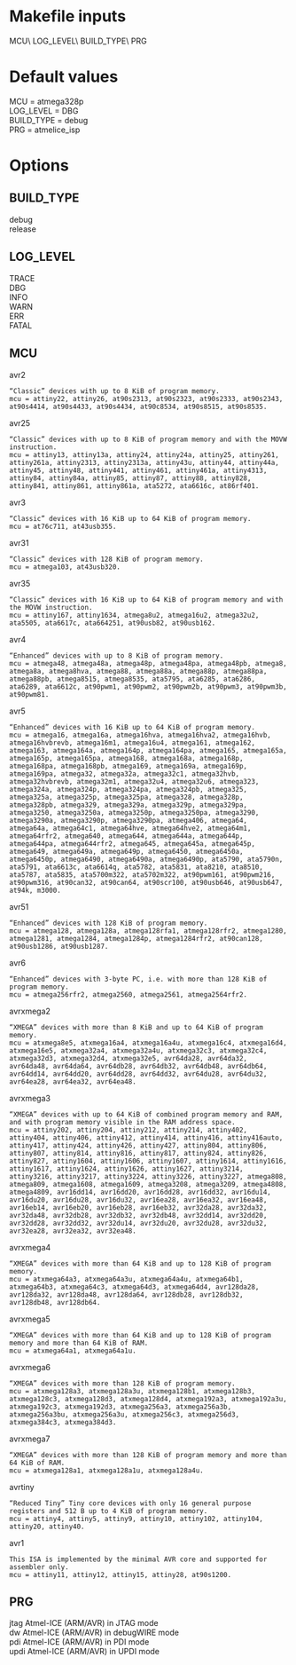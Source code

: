 # Makefile inputs
MCU\ 
LOG_LEVEL\ 
BUILD_TYPE\ 
PRG

# Default values
MCU = atmega328p\
LOG_LEVEL = DBG\
BUILD_TYPE = debug\
PRG = atmelice_isp

# Options
## BUILD_TYPE
debug\
release

## LOG_LEVEL
TRACE\
DBG\
INFO\
WARN\
ERR\
FATAL

## MCU
avr2

    “Classic” devices with up to 8 KiB of program memory.
    mcu = attiny22, attiny26, at90s2313, at90s2323, at90s2333, at90s2343, at90s4414, at90s4433, at90s4434, at90c8534, at90s8515, at90s8535.
avr25

    “Classic” devices with up to 8 KiB of program memory and with the MOVW instruction.
    mcu = attiny13, attiny13a, attiny24, attiny24a, attiny25, attiny261, attiny261a, attiny2313, attiny2313a, attiny43u, attiny44, attiny44a, attiny45, attiny48, attiny441, attiny461, attiny461a, attiny4313, attiny84, attiny84a, attiny85, attiny87, attiny88, attiny828, attiny841, attiny861, attiny861a, ata5272, ata6616c, at86rf401.
avr3

    “Classic” devices with 16 KiB up to 64 KiB of program memory.
    mcu = at76c711, at43usb355.
avr31

    “Classic” devices with 128 KiB of program memory.
    mcu = atmega103, at43usb320.
avr35

    “Classic” devices with 16 KiB up to 64 KiB of program memory and with the MOVW instruction.
    mcu = attiny167, attiny1634, atmega8u2, atmega16u2, atmega32u2, ata5505, ata6617c, ata664251, at90usb82, at90usb162.
avr4

    “Enhanced” devices with up to 8 KiB of program memory.
    mcu = atmega48, atmega48a, atmega48p, atmega48pa, atmega48pb, atmega8, atmega8a, atmega8hva, atmega88, atmega88a, atmega88p, atmega88pa, atmega88pb, atmega8515, atmega8535, ata5795, ata6285, ata6286, ata6289, ata6612c, at90pwm1, at90pwm2, at90pwm2b, at90pwm3, at90pwm3b, at90pwm81.
avr5

    “Enhanced” devices with 16 KiB up to 64 KiB of program memory.
    mcu = atmega16, atmega16a, atmega16hva, atmega16hva2, atmega16hvb, atmega16hvbrevb, atmega16m1, atmega16u4, atmega161, atmega162, atmega163, atmega164a, atmega164p, atmega164pa, atmega165, atmega165a, atmega165p, atmega165pa, atmega168, atmega168a, atmega168p, atmega168pa, atmega168pb, atmega169, atmega169a, atmega169p, atmega169pa, atmega32, atmega32a, atmega32c1, atmega32hvb, atmega32hvbrevb, atmega32m1, atmega32u4, atmega32u6, atmega323, atmega324a, atmega324p, atmega324pa, atmega324pb, atmega325, atmega325a, atmega325p, atmega325pa, atmega328, atmega328p, atmega328pb, atmega329, atmega329a, atmega329p, atmega329pa, atmega3250, atmega3250a, atmega3250p, atmega3250pa, atmega3290, atmega3290a, atmega3290p, atmega3290pa, atmega406, atmega64, atmega64a, atmega64c1, atmega64hve, atmega64hve2, atmega64m1, atmega64rfr2, atmega640, atmega644, atmega644a, atmega644p, atmega644pa, atmega644rfr2, atmega645, atmega645a, atmega645p, atmega649, atmega649a, atmega649p, atmega6450, atmega6450a, atmega6450p, atmega6490, atmega6490a, atmega6490p, ata5790, ata5790n, ata5791, ata6613c, ata6614q, ata5782, ata5831, ata8210, ata8510, ata5787, ata5835, ata5700m322, ata5702m322, at90pwm161, at90pwm216, at90pwm316, at90can32, at90can64, at90scr100, at90usb646, at90usb647, at94k, m3000.
avr51

    “Enhanced” devices with 128 KiB of program memory.
    mcu = atmega128, atmega128a, atmega128rfa1, atmega128rfr2, atmega1280, atmega1281, atmega1284, atmega1284p, atmega1284rfr2, at90can128, at90usb1286, at90usb1287.
avr6

    “Enhanced” devices with 3-byte PC, i.e. with more than 128 KiB of program memory.
    mcu = atmega256rfr2, atmega2560, atmega2561, atmega2564rfr2.
avrxmega2

    “XMEGA” devices with more than 8 KiB and up to 64 KiB of program memory.
    mcu = atxmega8e5, atxmega16a4, atxmega16a4u, atxmega16c4, atxmega16d4, atxmega16e5, atxmega32a4, atxmega32a4u, atxmega32c3, atxmega32c4, atxmega32d3, atxmega32d4, atxmega32e5, avr64da28, avr64da32, avr64da48, avr64da64, avr64db28, avr64db32, avr64db48, avr64db64, avr64dd14, avr64dd20, avr64dd28, avr64dd32, avr64du28, avr64du32, avr64ea28, avr64ea32, avr64ea48.
avrxmega3

    “XMEGA” devices with up to 64 KiB of combined program memory and RAM, and with program memory visible in the RAM address space.
    mcu = attiny202, attiny204, attiny212, attiny214, attiny402, attiny404, attiny406, attiny412, attiny414, attiny416, attiny416auto, attiny417, attiny424, attiny426, attiny427, attiny804, attiny806, attiny807, attiny814, attiny816, attiny817, attiny824, attiny826, attiny827, attiny1604, attiny1606, attiny1607, attiny1614, attiny1616, attiny1617, attiny1624, attiny1626, attiny1627, attiny3214, attiny3216, attiny3217, attiny3224, attiny3226, attiny3227, atmega808, atmega809, atmega1608, atmega1609, atmega3208, atmega3209, atmega4808, atmega4809, avr16dd14, avr16dd20, avr16dd28, avr16dd32, avr16du14, avr16du20, avr16du28, avr16du32, avr16ea28, avr16ea32, avr16ea48, avr16eb14, avr16eb20, avr16eb28, avr16eb32, avr32da28, avr32da32, avr32da48, avr32db28, avr32db32, avr32db48, avr32dd14, avr32dd20, avr32dd28, avr32dd32, avr32du14, avr32du20, avr32du28, avr32du32, avr32ea28, avr32ea32, avr32ea48.
avrxmega4

    “XMEGA” devices with more than 64 KiB and up to 128 KiB of program memory.
    mcu = atxmega64a3, atxmega64a3u, atxmega64a4u, atxmega64b1, atxmega64b3, atxmega64c3, atxmega64d3, atxmega64d4, avr128da28, avr128da32, avr128da48, avr128da64, avr128db28, avr128db32, avr128db48, avr128db64.
avrxmega5

    “XMEGA” devices with more than 64 KiB and up to 128 KiB of program memory and more than 64 KiB of RAM.
    mcu = atxmega64a1, atxmega64a1u.
avrxmega6

    “XMEGA” devices with more than 128 KiB of program memory.
    mcu = atxmega128a3, atxmega128a3u, atxmega128b1, atxmega128b3, atxmega128c3, atxmega128d3, atxmega128d4, atxmega192a3, atxmega192a3u, atxmega192c3, atxmega192d3, atxmega256a3, atxmega256a3b, atxmega256a3bu, atxmega256a3u, atxmega256c3, atxmega256d3, atxmega384c3, atxmega384d3.
avrxmega7

    “XMEGA” devices with more than 128 KiB of program memory and more than 64 KiB of RAM.
    mcu = atxmega128a1, atxmega128a1u, atxmega128a4u.
avrtiny

    “Reduced Tiny” Tiny core devices with only 16 general purpose registers and 512 B up to 4 KiB of program memory.
    mcu = attiny4, attiny5, attiny9, attiny10, attiny102, attiny104, attiny20, attiny40.
avr1

    This ISA is implemented by the minimal AVR core and supported for assembler only.
    mcu = attiny11, attiny12, attiny15, attiny28, at90s1200.


## PRG

jtag	Atmel-ICE (ARM/AVR) in JTAG mode\
dw	    Atmel-ICE (ARM/AVR) in debugWIRE mode\
pdi	    Atmel-ICE (ARM/AVR) in PDI mode\
updi	Atmel-ICE (ARM/AVR) in UPDI mode